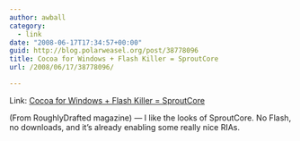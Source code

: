 ```yaml
---
author: awball
category:
  - link
date: "2008-06-17T17:34:57+00:00"
guid: http://blog.polarweasel.org/post/38778096
title: Cocoa for Windows + Flash Killer = SproutCore
url: /2008/06/17/38778096/

---
```

Link: [Cocoa for Windows + Flash Killer = SproutCore](http://www.roughlydrafted.com/2008/06/14/cocoa-for-windows-flash-killer-sproutcore/)

(From RoughlyDrafted magazine) — I like the looks of SproutCore. No Flash, no downloads, and it’s already enabling some really nice RIAs.
